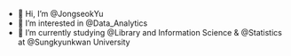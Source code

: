 - 👋 Hi, I’m @JongseokYu
- 👀 I’m interested in @Data_Analytics
- 🌱 I’m currently studying @Library and Information Science & @Statistics at @Sungkyunkwan University

<!---
JongseokYu/JongseokYu is a ✨ special ✨ repository because its `README.md` (this file) appears on your GitHub profile.
You can click the Preview link to take a look at your changes.
--->
